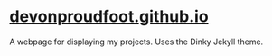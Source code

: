 # [devonproudfoot.github.io](https://devonproudfoot.github.io/)

A webpage for displaying my projects. Uses the Dinky Jekyll theme.

